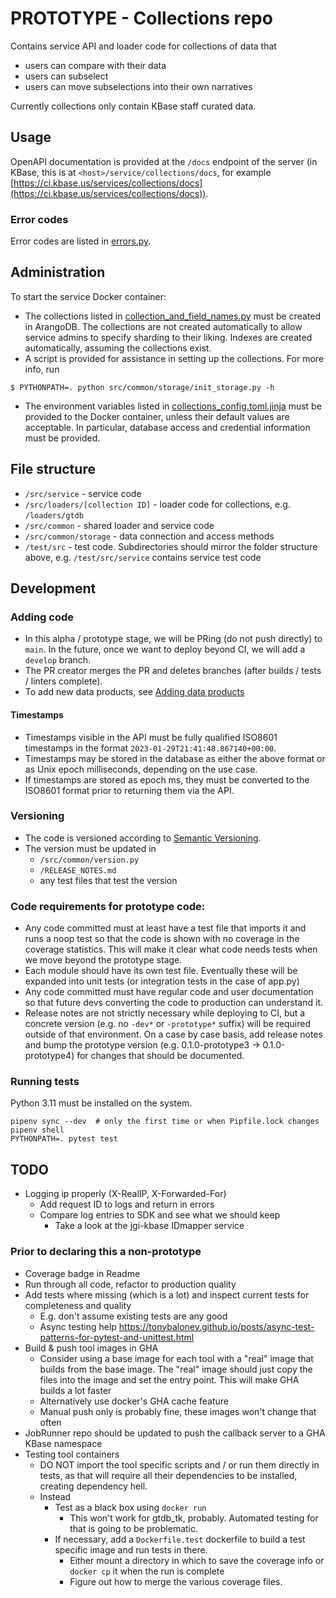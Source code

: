 # PROTOTYPE - Collections repo

Contains service API and loader code for collections of data that

* users can compare with their data
* users can subselect
* users can move subselections into their own narratives

Currently collections only contain KBase staff curated data.

## Usage

OpenAPI documentation is provided at the `/docs` endpoint of the server (in KBase, this is
at `<host>/service/collections/docs`, for example
[https://ci.kbase.us/services/collections/docs](https://ci.kbase.us/services/collections/docs)).

### Error codes

Error codes are listed in [errors.py](src/service/errors.py).

## Administration

To start the service Docker container:

* The collections listed in
  [collection_and_field_names.py](src/common/storage/collection_and_field_names.py) must be
  created in ArangoDB. The collections are not created automatically to allow service admins
  to specify sharding to their liking. Indexes are created automatically, assuming the collections
  exist.
* A script is provided for assistance in setting up the collections. For more info, run
```
$ PYTHONPATH=. python src/common/storage/init_storage.py -h
```
* The environment variables listed in
  [collections_config.toml.jinja](collections_config.toml.jinja)
  must be provided to the Docker container, unless their default values are acceptable.
  In particular, database access and credential information must be provided.

## File structure

* `/src/service` - service code
* `/src/loaders/[collection ID]` - loader code for collections, e.g. `/loaders/gtdb`
* `/src/common` - shared loader and service code
* `/src/common/storage` - data connection and access methods
* `/test/src` - test code. Subdirectories should mirror the folder structure above, e.g.
  `/test/src/service` contains service test code

## Development

### Adding code

* In this alpha / prototype stage, we will be PRing (do not push directly) to `main`. In the
  future, once we want to deploy beyond CI, we will add a `develop` branch.
* The PR creator merges the PR and deletes branches (after builds / tests / linters complete).
* To add new data products, see [Adding data products](/docs/adding_data_products.md)

#### Timestamps

* Timestamps visible in the API must be fully qualified ISO8601 timestamps in the format
  `2023-01-29T21:41:48.867140+00:00`.
* Timestamps may be stored in the database as either the above format or as Unix epoch
  milliseconds, depending on the use case.
* If timestamps are stored as epoch ms, they must be converted to the ISO8601 format prior to
  returning them via the API.

### Versioning

* The code is versioned according to [Semantic Versioning](https://semver.org/).
* The version must be updated in
  * `/src/common/version.py`
  * `/RELEASE_NOTES.md`
  * any test files that test the version

### Code requirements for prototype code:

* Any code committed must at least have a test file that imports it and runs a noop test so that
  the code is shown with no coverage in the coverage statistics. This will make it clear what
  code needs tests when we move beyond the prototype stage.
* Each module should have its own test file. Eventually these will be expanded into unit tests
  (or integration tests in the case of app.py)
* Any code committed must have regular code and user documentation so that future devs
  converting the code to production can understand it.
* Release notes are not strictly necessary while deploying to CI, but a concrete version (e.g.
  no `-dev*` or `-prototype*` suffix) will be required outside of that environment. On a case by
  case basis, add release notes and bump the prototype version (e.g. 0.1.0-prototype3 ->
  0.1.0-prototype4) for changes that should be documented.

### Running tests

Python 3.11 must be installed on the system.

```
pipenv sync --dev  # only the first time or when Pipfile.lock changes
pipenv shell
PYTHONPATH=. pytest test
```

## TODO

* Logging ip properly (X-RealIP, X-Forwarded-For)
  * Add request ID to logs and return in errors
  * Compare log entries to SDK and see what we should keep
    * Take a look at the jgi-kbase IDmapper service

### Prior to declaring this a non-prototype

* Coverage badge in Readme
* Run through all code, refactor to production quality
* Add tests where missing (which is a lot) and inspect current tests for completeness and quality
  * E.g. don't assume existing tests are any good
  * Async testing help
    https://tonybaloney.github.io/posts/async-test-patterns-for-pytest-and-unittest.html
* Build & push tool images in GHA
  * Consider using a base image for each tool with a "real" image that builds from the base image.
    The "real" image should just copy the files into the image and set the entry point. This will
    make GHA builds a lot faster
  * Alternatively use docker's GHA cache feature
  * Manual push only is probably fine, these images won't change that often
* JobRunner repo should be updated to push the callback server to a GHA KBase namespace
* Testing tool containers
  * DO NOT import the tool specific scripts and / or run them directly in tests, as that will
    require all their dependencies to be installed, creating dependency hell.
  * Instead
    * Test as a black box using `docker run`
      * This won't work for gtdb_tk, probably. Automated testing for that is going to be
        problematic.
    * If necessary, add a `Dockerfile.test` dockerfile to build a test specific image and run
      tests in there.
      * Either mount a directory in which to save the coverage info or `docker cp` it when the
        run is complete
      * Figure out how to merge the various coverage files.
